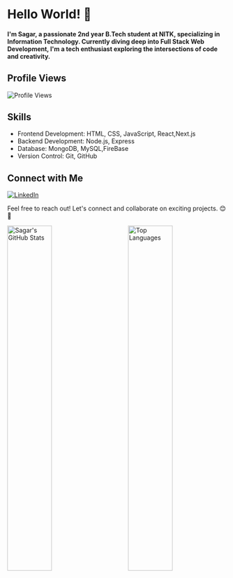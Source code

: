 # Hello World! 👋

#### **I'm Sagar, a passionate 2nd year B.Tech student at NITK, specializing in Information Technology. Currently diving deep into Full Stack Web Development, I'm a tech enthusiast exploring the intersections of code and creativity.**


## Profile Views
![Profile Views](https://komarev.com/ghpvc/?username=Sagarshivalingappaathani&color=blueviolet)

## Skills
- Frontend Development: HTML, CSS, JavaScript, React,Next.js
- Backend Development: Node.js, Express
- Database: MongoDB, MySQL,FireBase
- Version Control: Git, GitHub

## Connect with Me
[![LinkedIn](https://img.shields.io/badge/LinkedIn-Sagar-blue?style=flat-square&logo=linkedin)](https://www.linkedin.com/in/sagar-athani-4a5931251/)

Feel free to reach out! Let's connect and collaborate on exciting projects. 😊🚀


  <img src="https://github-readme-stats.vercel.app/api?username=Sagarshivalingappaathani&show_icons=true&theme=tokyonight&hide_rank=true&count_private=true" alt="Sagar's GitHub Stats" width="45%" align="left">
  <img src="https://github-readme-stats.vercel.app/api/top-langs/?username=Sagarshivalingappaathani&layout=compact&theme=tokyonight" alt="Top Languages" width="45%" align="right">

